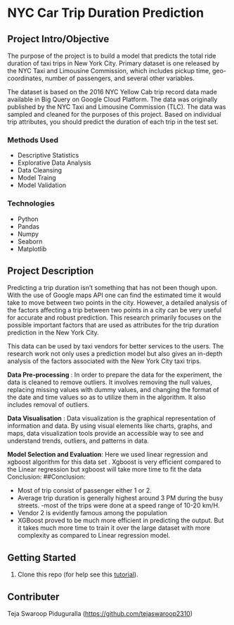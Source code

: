 # NYC Car Trip Duration Prediction

## Project Intro/Objective
The purpose of the project is to build a model that predicts the total ride duration of taxi trips in New York City. Primary dataset is one released by the NYC Taxi and Limousine Commission, which includes pickup time, geo-coordinates, number of passengers, and several other variables.

The dataset is based on the 2016 NYC Yellow Cab trip record data made available in Big Query on Google Cloud Platform. The data was originally published by the NYC Taxi and Limousine Commission (TLC). The data was sampled and cleaned for the purposes of this project. Based on individual trip attributes, you should predict the duration of each trip in the test set.


### Methods Used
* Descriptive Statistics
* Explorative Data Analysis
* Data Cleansing
* Model Traing 
* Model Validation


### Technologies
* Python
* Pandas
* Numpy
* Seaborn
* Matplotlib

## Project Description

Predicting a trip duration isn’t something that has not been though upon. With the use of Google maps API one can find the estimated time it would take to move between two points in the city. However, a detailed analysis of the factors affecting a trip between two points in a city can be very useful for accurate and robust prediction. This research primarily focuses on the possible important factors that are used as attributes for the trip duration prediction in the New York City. 

This data can be used by taxi vendors for better services to the users. The research work not only uses a prediction model but also gives an in-depth analysis of the factors associated with the New York City taxi trips.

__Data Pre-processing__ : In order to prepare the data for the experiment, the data is cleaned to remove outliers. It involves removing the null values, replacing missing values with dummy values, and changing the format of the date and time values so as to utilize them in the algorithm. It also includes removal of outliers. 

__Data Visualisation__ : Data visualization is the graphical representation of information and data. By using visual elements like charts, graphs, and maps, data visualization tools provide an accessible way to see and understand trends, outliers, and patterns in data.

__Model Selection and Evaluation__: Here we used linear regression and xgboost algorithm for this data set . Xgboost is very efficient compared to the Linear regression but xgboost will take more time to fit the data 
Conclusion: 
##Conclusion:
- Most of trip consist of passenger either 1 or 2. 
- Average trip duration is generally highest around 3 PM during the busy streets. 
-most of the trips were done at a speed range of 10-20 km/H. 
- Vendor 2 is evidently famous among the population 
- XGBoost proved to be much more efficient in predicting the output. But it takes much more time to train it over the large dataset with more complexity as compared to Linear regression model.



## Getting Started

1. Clone this repo (for help see this [tutorial](https://help.github.com/articles/cloning-a-repository/)).







## Contributer

 Teja Swaroop Piduguralla (https://github.com/tejaswaroop2310)
